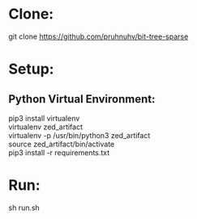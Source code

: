 # Clone:
git clone <https://github.com/pruhnuhv/bit-tree-sparse>

# Setup:
## Python Virtual Environment:
pip3 install virtualenv\
virtualenv zed_artifact\
virtualenv -p /usr/bin/python3 zed_artifact\
source zed_artifact/bin/activate \
pip3 install -r requirements.txt

# Run:
sh run.sh

